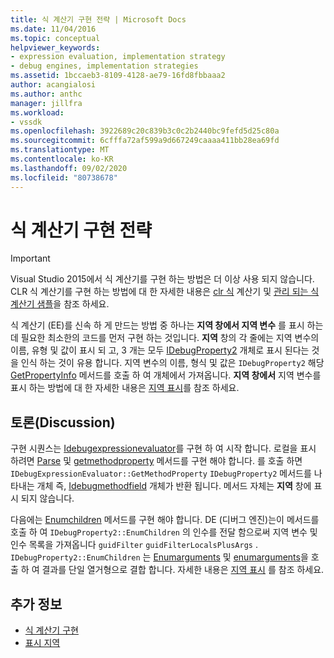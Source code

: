 ```yaml
---
title: 식 계산기 구현 전략 | Microsoft Docs
ms.date: 11/04/2016
ms.topic: conceptual
helpviewer_keywords:
- expression evaluation, implementation strategy
- debug engines, implementation strategies
ms.assetid: 1bccaeb3-8109-4128-ae79-16fd8fbbaaa2
author: acangialosi
ms.author: anthc
manager: jillfra
ms.workload:
- vssdk
ms.openlocfilehash: 3922689c20c839b3c0c2b2440bc9fefd5d25c80a
ms.sourcegitcommit: 6cfffa72af599a9d667249caaaa411bb28ea69fd
ms.translationtype: MT
ms.contentlocale: ko-KR
ms.lasthandoff: 09/02/2020
ms.locfileid: "80738678"
---
```

# <a name="expression-evaluator-implementation-strategy"></a>식 계산기 구현 전략
> [!IMPORTANT]
> Visual Studio 2015에서 식 계산기를 구현 하는 방법은 더 이상 사용 되지 않습니다. CLR 식 계산기를 구현 하는 방법에 대 한 자세한 내용은 [clr 식](https://github.com/Microsoft/ConcordExtensibilitySamples/wiki/CLR-Expression-Evaluators) 계산기 및 [관리 되는 식 계산기 샘플](https://github.com/Microsoft/ConcordExtensibilitySamples/wiki/Managed-Expression-Evaluator-Sample)을 참조 하세요.

 식 계산기 (EE)를 신속 하 게 만드는 방법 중 하나는 **지역 창에서 지역 변수** 를 표시 하는 데 필요한 최소한의 코드를 먼저 구현 하는 것입니다. **지역** 창의 각 줄에는 지역 변수의 이름, 유형 및 값이 표시 되 고, 3 개는 모두 [IDebugProperty2](../../extensibility/debugger/reference/idebugproperty2.md) 개체로 표시 된다는 것을 인식 하는 것이 유용 합니다. 지역 변수의 이름, 형식 및 값은 `IDebugProperty2` 해당 [GetPropertyInfo](../../extensibility/debugger/reference/idebugproperty2-getpropertyinfo.md) 메서드를 호출 하 여 개체에서 가져옵니다. **지역 창에서** 지역 변수를 표시 하는 방법에 대 한 자세한 내용은 [지역 표시](../../extensibility/debugger/displaying-locals.md)를 참조 하세요.

## <a name="discussion"></a>토론(Discussion)
 구현 시퀀스는 [Idebugexpressionevaluator](../../extensibility/debugger/reference/idebugexpressionevaluator.md)를 구현 하 여 시작 합니다. 로컬을 표시 하려면 [Parse](../../extensibility/debugger/reference/idebugexpressionevaluator-parse.md) 및 [getmethodproperty](../../extensibility/debugger/reference/idebugexpressionevaluator-getmethodproperty.md) 메서드를 구현 해야 합니다. 를 호출 하면 `IDebugExpressionEvaluator::GetMethodProperty` `IDebugProperty2` 메서드를 나타내는 개체 즉, [Idebugmethodfield](../../extensibility/debugger/reference/idebugmethodfield.md) 개체가 반환 됩니다. 메서드 자체는 **지역** 창에 표시 되지 않습니다.

 다음에는 [Enumchildren](../../extensibility/debugger/reference/idebugproperty2-enumchildren.md) 메서드를 구현 해야 합니다. DE (디버그 엔진)는이 메서드를 호출 하 여 `IDebugProperty2::EnumChildren` 의 인수를 전달 함으로써 지역 변수 및 인수 목록을 가져옵니다 `guidFilter` `guidFilterLocalsPlusArgs` . `IDebugProperty2::EnumChildren` 는 [Enumarguments](../../extensibility/debugger/reference/idebugmethodfield-enumarguments.md) 및 [enumarguments](../../extensibility/debugger/reference/idebugmethodfield-enumlocals.md)을 호출 하 여 결과를 단일 열거형으로 결합 합니다. 자세한 내용은 [지역 표시](../../extensibility/debugger/displaying-locals.md) 를 참조 하세요.

## <a name="see-also"></a>추가 정보
- [식 계산기 구현](../../extensibility/debugger/implementing-an-expression-evaluator.md)
- [표시 지역](../../extensibility/debugger/displaying-locals.md)
